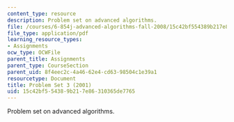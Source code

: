 ```yaml
---
content_type: resource
description: Problem set on advanced algorithms.
file: /courses/6-854j-advanced-algorithms-fall-2008/15c42bf554389b217e86310365de7765_homework3.pdf
file_type: application/pdf
learning_resource_types:
- Assignments
ocw_type: OCWFile
parent_title: Assignments
parent_type: CourseSection
parent_uid: 8f4eec2c-4a46-62e4-cd63-98504c1e39a1
resourcetype: Document
title: Problem Set 3 (2001)
uid: 15c42bf5-5438-9b21-7e86-310365de7765
---
```

Problem set on advanced algorithms.

